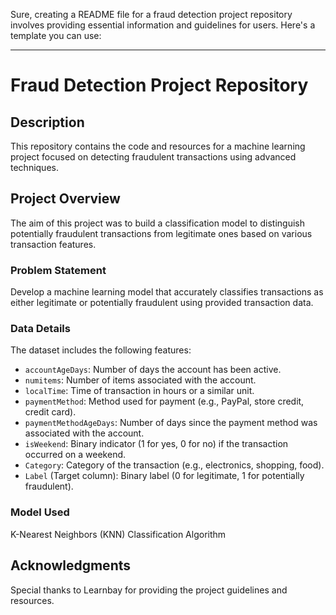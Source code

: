 Sure, creating a README file for a fraud detection project repository involves providing essential information and guidelines for users. Here's a template you can use:

---

# Fraud Detection Project Repository

## Description

This repository contains the code and resources for a machine learning project focused on detecting fraudulent transactions using advanced techniques.

## Project Overview

The aim of this project was to build a classification model to distinguish potentially fraudulent transactions from legitimate ones based on various transaction features.

### Problem Statement

Develop a machine learning model that accurately classifies transactions as either legitimate or potentially fraudulent using provided transaction data.

### Data Details

The dataset includes the following features:

- `accountAgeDays`: Number of days the account has been active.
- `numitems`: Number of items associated with the account.
- `localTime`: Time of transaction in hours or a similar unit.
- `paymentMethod`: Method used for payment (e.g., PayPal, store credit, credit card).
- `paymentMethodAgeDays`: Number of days since the payment method was associated with the account.
- `isWeekend`: Binary indicator (1 for yes, 0 for no) if the transaction occurred on a weekend.
- `Category`: Category of the transaction (e.g., electronics, shopping, food).
- `Label` (Target column): Binary label (0 for legitimate, 1 for potentially fraudulent).

### Model Used

K-Nearest Neighbors (KNN) Classification Algorithm


## Acknowledgments

Special thanks to Learnbay for providing the project guidelines and resources.
